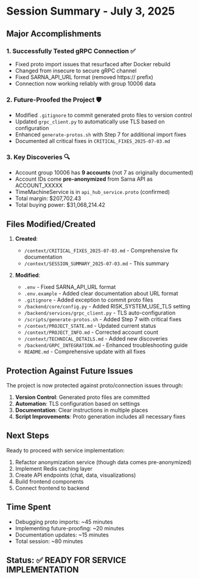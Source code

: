 # Session Summary - July 3, 2025

## Major Accomplishments

### 1. Successfully Tested gRPC Connection ✅
- Fixed proto import issues that resurfaced after Docker rebuild
- Changed from insecure to secure gRPC channel
- Fixed SARNA_API_URL format (removed https:// prefix)
- Connection now working reliably with group 10006 data

### 2. Future-Proofed the Project 🛡️
- Modified `.gitignore` to commit generated proto files to version control
- Updated `grpc_client.py` to automatically use TLS based on configuration
- Enhanced `generate-protos.sh` with Step 7 for additional import fixes
- Documented all critical fixes in `CRITICAL_FIXES_2025-07-03.md`

### 3. Key Discoveries 🔍
- Account group 10006 has **9 accounts** (not 7 as originally documented)
- Account IDs come **pre-anonymized** from Sarna API as ACCOUNT_XXXXX
- TimeMachineService is in `api_hub_service.proto` (confirmed)
- Total margin: $207,702.43
- Total buying power: $31,068,214.42

## Files Modified/Created

1. **Created**:
   - `/context/CRITICAL_FIXES_2025-07-03.md` - Comprehensive fix documentation
   - `/context/SESSION_SUMMARY_2025-07-03.md` - This summary

2. **Modified**:
   - `.env` - Fixed SARNA_API_URL format
   - `.env.example` - Added clear documentation about URL format
   - `.gitignore` - Added exception to commit proto files
   - `/backend/core/config.py` - Added RISK_SYSTEM_USE_TLS setting
   - `/backend/services/grpc_client.py` - TLS auto-configuration
   - `/scripts/generate-protos.sh` - Added Step 7 with critical fixes
   - `/context/PROJECT_STATE.md` - Updated current status
   - `/context/PROJECT_INFO.md` - Corrected account count
   - `/context/TECHNICAL_DETAILS.md` - Added new discoveries
   - `/backend/GRPC_INTEGRATION.md` - Enhanced troubleshooting guide
   - `README.md` - Comprehensive update with all fixes

## Protection Against Future Issues

The project is now protected against proto/connection issues through:
1. **Version Control**: Generated proto files are committed
2. **Automation**: TLS configuration based on settings
3. **Documentation**: Clear instructions in multiple places
4. **Script Improvements**: Proto generation includes all necessary fixes

## Next Steps

Ready to proceed with service implementation:
1. Refactor anonymization service (though data comes pre-anonymized)
2. Implement Redis caching layer
3. Create API endpoints (chat, data, visualizations)
4. Build frontend components
5. Connect frontend to backend

## Time Spent

- Debugging proto imports: ~45 minutes
- Implementing future-proofing: ~20 minutes
- Documentation updates: ~15 minutes
- Total session: ~80 minutes

## Status: ✅ READY FOR SERVICE IMPLEMENTATION
